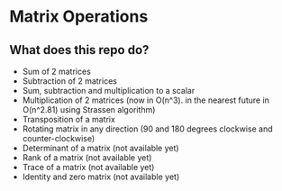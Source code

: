 # Matrix Operations

## What does this repo do?

* Sum of 2 matrices
* Subtraction of 2 matrices
* Sum, subtraction and multiplication to a scalar
* Multiplication of 2 matrices (now in O(n^3). in the nearest future in O(n^2.81) using Strassen algorithm)
* Transposition of a matrix
* Rotating matrix in any direction (90 and 180 degrees clockwise and counter-clockwise)
* Determinant of a matrix (not available yet)
* Rank of a matrix (not available yet)
* Trace of a matrix (not available yet)
* Identity and zero matrix (not available yet)
